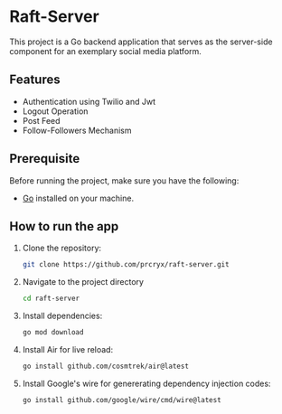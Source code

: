 # Raft-Server

This project is a Go backend application that serves as the server-side component for an exemplary social media platform.

## Features

- Authentication using Twilio and Jwt
- Logout Operation
- Post Feed
- Follow-Followers Mechanism

## Prerequisite

Before running the project, make sure you have the following:

- [Go](https://golang.org/) installed on your machine.

## How to run the app

1. Clone the repository:

   ```sh
   git clone https://github.com/prcryx/raft-server.git
   ```

2. Navigate to the project directory

   ```sh
   cd raft-server
   ```

3. Install dependencies:
   ```sh
   go mod download
   ```
4. Install Air for live reload:
   ```sh
   go install github.com/cosmtrek/air@latest
   ```
5. Install Google's wire for genererating dependency injection codes:
   ```sh
   go install github.com/google/wire/cmd/wire@latest
   ```
